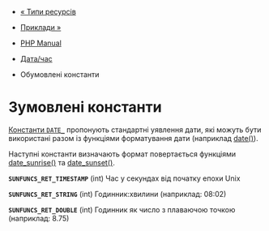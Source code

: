- [« Типи ресурсів](datetime.resources.md)
- [Приклади »](datetime.examples.md)

- [PHP Manual](index.md)
- [Дата/час](book.datetime.md)
- Обумовлені константи

# Зумовлені константи

[Константи
`DATE_`](class.datetimeinterface.md#datetime.constants.types)
пропонують стандартні уявлення дати, які можуть бути
використані разом із функціями форматування дати (наприклад
[date()](function.date.md)).

Наступні константи визначають формат повертається функціями
[date_sunrise()](function.date-sunrise.md) та
[date_sunset()](function.date-sunset.md).

**`SUNFUNCS_RET_TIMESTAMP`** (int)
Час у секундах від початку епохи Unix

**`SUNFUNCS_RET_STRING`** (int)
Годинник:хвилини (наприклад: 08:02)

**`SUNFUNCS_RET_DOUBLE`** (int)
Годинник як число з плаваючою точкою (наприклад: 8.75)
